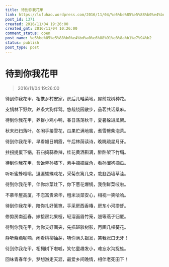 ```yaml
---
title: 待到你我花甲
link: https://lufuhao.wordpress.com/2016/11/04/%e5%be%85%e5%88%b0%e4%bd%a0%e6%88%91%e8%8a%b1%e7%94%b2/
post_id: 1371
created: 2016/11/04 19:26:00
created_gmt: 2016/11/04 10:26:00
comment_status: open
post_name: %e5%be%85%e5%88%b0%e4%bd%a0%e6%88%91%e8%8a%b1%e7%94%b2
status: publish
post_type: post
---
```


# 待到你我花甲

> 2016/11/04 19:26:00


待到你我花甲，相携乡村安家，房后几畦菜地，屋前栽树种花。 

支锅林下野炊，养条大狗伴驾。悠哉绕园散步，品茗共话桑麻。



待到你我花甲，养群小鸡小鸭，春日荡荡秋千，夏暑躲进瓜架。 

秋末扫扫落叶，冬闲手接雪花，瓜果贮满地窖，煮雪劈柴泡茶。



待到你我花甲，早看旭日朝霞，午后林荫读诗，晚眺疏星月牙。 

拄拐提蛋下锅，石臼捣蒜香辣，桂花黄酒斟满，醉卧架下竹塌。



待到你我花甲，含饴弄孙膝下，素手摘摘豆角，看孙溜狗摘瓜。

听听蜜蜂嗡嗡，逗逗蝴蝶戏花，采菊东篱几束，栽韭西墙草洼。



待到你我花甲，伴你炒菜灶下，你下葱花爆锅，我倒鲜菜吱啦。

不慕华屋高厦，不恋富贵荣华，粗米淡菜安心，相视一笑哈哈。


待到你我花甲，陪你扎好篱笆，手采房西香椿，房东小河捞虾。

修剪房南迎春，嫁接房北果桠，轻溜画眉竹笼，翘等燕子归厦。



待到你我花甲，为你支好画夹，先描斑驳树影，再画几棵葵花。

静听紫燕呢喃，闲看桃柳抽芽，嘻你满头银发，笑我张口无牙！



待到你我花甲，相拥树下啦呱，笑忆童趣发小，难忘水沟捉蛙。

回味青春年少，梦想游走天涯，最爱乡间晚情，相伴老死田下！
